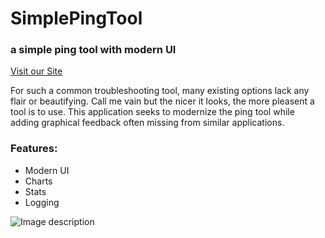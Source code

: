 # SimplePingTool
### a simple ping tool with modern UI 

[Visit our Site](https://simplepingtool.herokuapp.com)

For such a common troubleshooting tool, many existing options lack any flair or beautifying. Call me vain but the nicer it looks, the more pleasent a tool is to use. This application seeks to modernize the ping tool while adding graphical feedback often missing from similar applications.

### Features:
- Modern UI
- Charts
- Stats
- Logging

![Image description](https://github.com/appleton6509/SimplePingTool/blob/master/readme.png)
